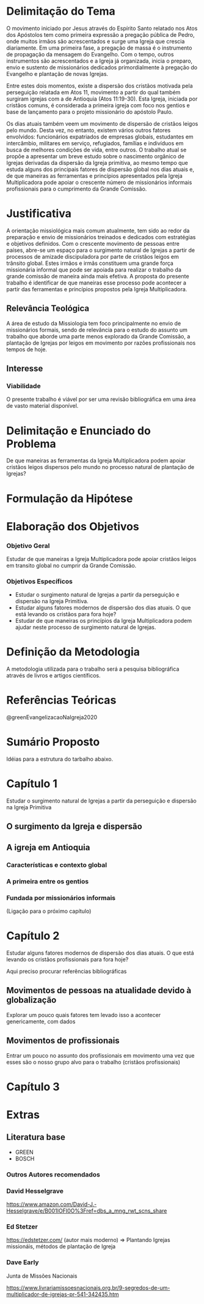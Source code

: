 # Delimitação do Tema
O movimento iniciado por Jesus através do Espírito Santo relatado nos Atos dos Apóstolos tem como primeira expressão a pregação pública de Pedro, onde muitos irmãos são acrescentados e surge uma Igreja que crescia diariamente. Em uma primeira fase, a pregação de massa é o instrumento de propagação da mensagem do Evangelho. Com o tempo, outros instrumentos são acrescentados e a Igreja já organizada, inicia o preparo, envio e sustento de missionários dedicados primordialmente à pregação do Evangelho e plantação de novas Igrejas.

Entre estes dois momentos, existe a dispersão dos cristãos motivada pela perseguição relatada em Atos 11, movimento a partir do qual também surgiram igrejas com a de Antioquia (Atos 11:19-30). Esta Igreja, iniciada por cristãos comuns, é considerada a primeira igreja com foco nos gentios e base de lançamento para o projeto missionário do apóstolo Paulo.

Os dias atuais também veem um movimento de dispersão de cristãos leigos pelo mundo. Desta vez, no entanto, existem vários outros fatores envolvidos:  funcionários expatriados de empresas globais, estudantes em intercâmbio, militares em serviço, refugiados, famílias e indivíduos em busca de melhores condições de vida, entre outros. O trabalho atual se propõe a apresentar um breve estudo sobre o nascimento orgânico de Igrejas derivadas da dispersão da Igreja primitiva, ao mesmo tempo que estuda alguns dos principais fatores de dispersão global nos dias atuais e, de que maneiras as ferramentas e princípios apresentados pela Igreja Multiplicadora pode apoiar o crescente número de missionários informais profissionais para o cumprimento da Grande Comissão.

# Justificativa

A orientação missiológica mais comum atualmente, tem sido ao redor da preparação e envio de missionários treinados e dedicados com estratégias e objetivos definidos. Com o crescente movimento de pessoas entre países, abre-se um espaço para o surgimento natural de Igrejas a partir de processos de amizade discipuladora por parte de cristãos leigos em trânsito global. Estes irmãos e irmãs constituem uma grande força missionária informal que pode ser apoiada para realizar o trabalho da grande comissão de maneira ainda mais efetiva. A proposta do presente trabalho é identificar de que maneiras esse processo pode acontecer a partir das ferramentas e princípios propostos pela Igreja Multiplicadora.

## Relevância Teológica

A área de estudo da Missiologia tem foco principalmente no envio de missionários formais, sendo de relevância para o estudo do assunto um trabalho que aborde uma parte menos explorado da Grande Comissão, a plantação de Igrejas por leigos em movimento por razões profissionais nos tempos de hoje.

## Interesse

### Viabilidade

O presente trabalho é viável por ser uma revisão bibliográfica em uma área de vasto material disponível.

# Delimitação e Enunciado do Problema
De que maneiras as ferramentas da Igreja Multiplicadora podem apoiar cristãos leigos dispersos pelo mundo no processo natural de plantação de Igrejas?

# Formulação da Hipótese

# Elaboração dos Objetivos

### Objetivo Geral

Estudar de que maneiras a Igreja Multiplicadora pode apoiar cristãos leigos em transito global no cumprir da Grande Comissão.

### Objetivos Específicos

* Estudar o surgimento natural de Igrejas a partir da perseguição e dispersão na Igreja Primitiva.
* Estudar alguns fatores modernos de dispersão dos dias atuais. O que está levando os cristãos para fora hoje?
* Estudar de que maneiras os princípios da Igreja Multiplicadora podem ajudar neste processo de surgimento natural de Igrejas.

# Definição da Metodologia

A metodologia utilizada para o trabalho será a pesquisa bibliográfica através de livros e artigos científicos.

# Referências Teóricas
@greenEvangelizacaoNaIgreja2020

# Sumário Proposto

Idéias para a estrutura do tarbalho abaixo.
# Capítulo 1
Estudar o surgimento natural de Igrejas a partir da perseguição e dispersão na Igreja Primitiva
## O surgimento da Igreja e dispersão
## A igreja em Antioquia

### Características e contexto global
### A primeira entre os gentios
### Fundada por missionários informais
(Ligação para o próximo capítulo)
# Capítulo 2
Estudar alguns fatores modernos de dispersão dos dias atuais. O que está levando os cristãos profissionais para fora hoje?

Aqui preciso procurar referências bibliográficas

## Movimentos de pessoas na atualidade devido à globalização
Explorar um pouco quais fatores tem levado isso a acontecer genericamente, com dados

## Movimentos de profissionais

Entrar um pouco no assunto dos profissionais em movimento uma vez que esses são o nosso grupo alvo para o trabalho (cristãos profissionais)

# Capítulo 3

# Extras
## Literatura base

* GREEN
* BOSCH
### Outros Autores recomendados
### David Hesselgrave

https://www.amazon.com/David-J.-Hesselgrave/e/B001IOFI0O%3Fref=dbs_a_mng_rwt_scns_share

### Ed Stetzer

https://edstetzer.com/ (autor mais moderno) => Plantando Igrejas missionáis, métodos de plantação de Igreja

### Dave Early

Junta de Missões Nacionais

https://www.livrariamissoesnacionais.org.br/9-segredos-de-um-multiplicador-de-igrejas-pr-541-342435.htm